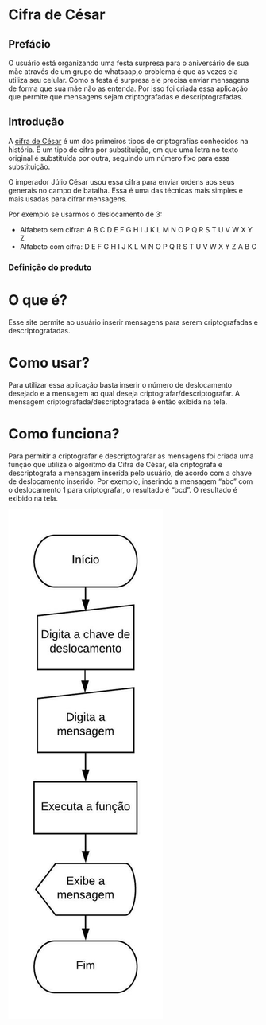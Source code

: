 # Cifra de César

## Prefácio

O usuário está organizando uma festa surpresa para o aniversário de sua mãe através de um grupo do whatsaap,o problema é que as vezes ela utiliza seu celular. Como a festa é surpresa ele precisa enviar mensagens de forma que sua mãe não as entenda. Por isso foi criada essa aplicação que permite que mensagens sejam criptografadas e descriptografadas.

## Introdução

A [cifra de César](https://pt.wikipedia.org/wiki/Cifra_de_C%C3%A9sar) é um dos
primeiros tipos de criptografias conhecidos na história. É um tipo de cifra por
substituição, em que uma letra no texto original é substituída por outra,
seguindo um número fixo para essa substituição.

O imperador Júlio César usou essa cifra para enviar ordens aos seus generais no
campo de batalha. Essa é uma das técnicas mais simples e mais usadas para
cifrar mensagens.

Por exemplo se usarmos o deslocamento de 3:

* Alfabeto sem cifrar: A B C D E F G H I J K L M N O P Q R S T U V W X Y Z
* Alfabeto com cifra:  D E F G H I J K L M N O P Q R S T U V W X Y Z A B C

### Definição do produto
# O que é?
Esse site permite ao usuário inserir mensagens para serem criptografadas e descriptografadas.

# Como usar? 
Para utilizar essa aplicação basta inserir o número de deslocamento desejado e a mensagem ao qual deseja criptografar/descriptografar. A mensagem criptografada/descriptografada é então exibida na tela.  

# Como funciona?
Para permitir a criptografar e descriptografar as mensagens foi criada uma função que utiliza o algoritmo da Cifra de César, ela criptografa e descriptografa a mensagem inserida pelo usuário, de acordo com a chave de deslocamento inserido.  Por exemplo, inserindo a mensagem “abc” com o deslocamento  1  para criptografar, o resultado é “bcd”. O resultado é exibido na tela.

![Fluxograma](https://github.com/Iana-Neri22/caesar-cipher/blob/master/src/imagens/Diagrama%20-%20Cipher.jpeg)